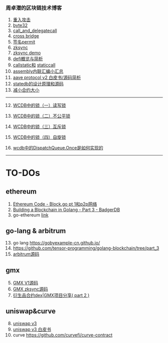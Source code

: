 ### 周卓潜的区块链技术博客

1. [重入攻击](https://github.com/ben46/BlockchainBlog/blob/main/1_reentrancy)
2. [byte32](https://github.com/ben46/BlockchainBlog/blob/main/bytes32.md)
3. [call_and_delegatecall](https://github.com/ben46/BlockchainBlog/blob/main/call_and_delegatecall.md)
4. [cross bridge](https://github.com/ben46/BlockchainBlog/blob/main/crosschain.md)
5. [签名permit](https://github.com/ben46/BlockchainBlog/blob/main/vote.md)
6. [zksync](https://github.com/ben46/BlockchainBlog/blob/main/zksync.md)
7. [zksync demo](https://github.com/ben46/BlockchainBlog/blob/main/zksync_demo.md)
8. [defi概览与简析](https://github.com/ben46/BlockchainBlog/blob/main/defi_all.md)
9. [callstatic和](https://github.com/WTFAcademy/WTF-Ethers/blob/main/11_CallStatic/readme.md) [staticcall](https://github.com/ben46/BlockchainBlog/blob/main/staticcall.md) 
10. [assembly内联汇编小汇总](https://github.com/ben46/BlockchainBlog/blob/main/assembly.md)
11. [aave protocol v2 白皮书/源码简析](https://github.com/ben46/protocol-v2/blob/master/README.md)
11. [statedb的设计原理和源码](https://github.com/ben46/BlockchainBlog/blob/main/statedb.md)
11. [减小合约大小](https://github.com/ben46/BlockchainBlog/blob/main/contract_size.md)
------------------------------------------------
12. [WCDB中的锁（一）读写锁](https://github.com/ben46/ben46.github.com/wiki/WCDB%E4%B8%AD%E7%9A%84%E9%94%81%EF%BC%88%E4%B8%80%EF%BC%89%E8%AF%BB%E5%86%99%E9%94%81)

13. [WCDB中的锁（二）不公平锁](https://github.com/ben46/ben46.github.com/wiki/WCDB中的锁（二）不公平锁)

14. [WCDB中的锁（三）互斥锁](https://github.com/ben46/ben46.github.com/wiki/WCDB%E4%B8%AD%E7%9A%84%E9%94%81%EF%BC%88%E4%B8%89%EF%BC%89%E4%BA%92%E6%96%A5%E9%94%81)

15. [WCDB中的锁（四）自旋锁](https://github.com/ben46/ben46.github.com/wiki/WCDB%E4%B8%AD%E7%9A%84%E9%94%81%EF%BC%88%E5%9B%9B%EF%BC%89%E8%87%AA%E6%97%8B%E9%94%81)

16. [wcdb中的DispatchQueue.Once是如何实现的](https://github.com/ben46/ben46.github.com/wiki/WCDB%E4%B8%AD%E7%9A%84DispatchQueue.Once)
---------------------------------------
# TO-DOs

## ethereum
1. [Ethereum Code - Block.go pt 1和p2p网络](https://www.youtube.com/watch?v=gXRIkDASkWc)
2. [Building a Blockchain in Golang - Part 3 - BadgerDB](https://www.youtube.com/watch?v=szOZ3p-5YIc&list=PLpP5MQvVi4PGmNYGEsShrlvuE2B33xV1L&index=3)
15. go-ethereum [link](https://www.youtube.com/watch?v=2EUkk8txlOw)

## go-lang & arbitrum
13. go lang https://gobyexample-cn.github.io/
14. https://github.com/tensor-programming/golang-blockchain/tree/part_3
12. [arbitrum源码](https://www.youtube.com/@DappLearning/search?query=arbitrum)

## gmx
5. [GMX V1源码](https://github.com/gmx-io/gmx-contracts/tree/v1)
6. [GMX zksync源码](https://github.com/gmx-io/gmx-contracts/tree/zksync)
7. [衍生品合约dex|GMX项目分享( part 2 )](https://www.youtube.com/watch?v=7wTPIUw6iGo)

## uniswap&curve
8. [uniswap v3](https://www.youtube.com/watch?v=WCLsIcjLSXc)
9. [uniswap v3 白皮书](https://www.youtube.com/watch?v=ypASWR5b9zA&t=7521s)
10. curve https://github.com/curvefi/curve-contract



